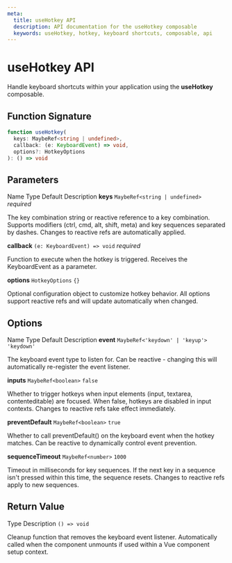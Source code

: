 ```yaml
---
meta:
  title: useHotkey API
  description: API documentation for the useHotkey composable
  keywords: useHotkey, hotkey, keyboard shortcuts, composable, api
---
```


<script setup>
  const name = 'useHotkey'
</script>

# useHotkey API

Handle keyboard shortcuts within your application using the **useHotkey** composable.

<PageFeatures />

<ApiBacklinks :name="name" />

<PromotedEntry />

<ApiSearch />

## Function Signature

```typescript
function useHotkey(
  keys: MaybeRef<string | undefined>,
  callback: (e: KeyboardEvent) => void,
  options?: HotkeyOptions
): () => void
```

## Parameters

<section id="parameters" class="mb-4">
  <AppHeadline path="Parameters" />
  <AppSheet>
    <v-table class="api-table" density="comfortable">
      <thead>
        <tr>
          <th class="name">Name</th>
          <th class="type">Type</th>
          <th class="default">Default</th>
          <th class="description">Description</th>
        </tr>
      </thead>
      <tbody>
        <tr>
          <td class="text-mono pt-4">
            <strong>keys</strong>
          </td>
          <td class="text-mono">
            <code>MaybeRef&lt;string | undefined&gt;</code>
          </td>
          <td class="text-mono">
            <em>required</em>
          </td>
          <td class="text-mono pt-4">
            <p>The key combination string or reactive reference to a key combination. Supports modifiers (ctrl, cmd, alt, shift, meta) and key sequences separated by dashes. Changes to reactive refs are automatically applied.</p>
          </td>
        </tr>
        <tr>
          <td class="text-mono pt-4">
            <strong>callback</strong>
          </td>
          <td class="text-mono">
            <code>(e: KeyboardEvent) =&gt; void</code>
          </td>
          <td class="text-mono">
            <em>required</em>
          </td>
          <td class="text-mono pt-4">
            <p>Function to execute when the hotkey is triggered. Receives the KeyboardEvent as a parameter.</p>
          </td>
        </tr>
        <tr>
          <td class="text-mono pt-4">
            <strong>options</strong>
          </td>
          <td class="text-mono">
            <code>HotkeyOptions</code>
          </td>
          <td class="text-mono">
            <code>{}</code>
          </td>
          <td class="text-mono pt-4">
            <p>Optional configuration object to customize hotkey behavior. All options support reactive refs and will update automatically when changed.</p>
          </td>
        </tr>
      </tbody>
    </v-table>
  </AppSheet>
</section>

## Options

<section id="options" class="mb-4">
  <AppHeadline path="HotkeyOptions" />
  <AppSheet>
    <v-table class="api-table" density="comfortable">
      <thead>
        <tr>
          <th class="name">Name</th>
          <th class="type">Type</th>
          <th class="default">Default</th>
          <th class="description">Description</th>
        </tr>
      </thead>
      <tbody>
        <tr>
          <td class="text-mono pt-4">
            <strong>event</strong>
          </td>
          <td class="text-mono">
            <code>MaybeRef&lt;'keydown' | 'keyup'&gt;</code>
          </td>
          <td class="text-mono">
            <code>'keydown'</code>
          </td>
          <td class="text-mono pt-4">
            <p>The keyboard event type to listen for. Can be reactive - changing this will automatically re-register the event listener.</p>
          </td>
        </tr>
        <tr>
          <td class="text-mono pt-4">
            <strong>inputs</strong>
          </td>
          <td class="text-mono">
            <code>MaybeRef&lt;boolean&gt;</code>
          </td>
          <td class="text-mono">
            <code>false</code>
          </td>
          <td class="text-mono pt-4">
            <p>Whether to trigger hotkeys when input elements (input, textarea, contenteditable) are focused. When false, hotkeys are disabled in input contexts. Changes to reactive refs take effect immediately.</p>
          </td>
        </tr>
        <tr>
          <td class="text-mono pt-4">
            <strong>preventDefault</strong>
          </td>
          <td class="text-mono">
            <code>MaybeRef&lt;boolean&gt;</code>
          </td>
          <td class="text-mono">
            <code>true</code>
          </td>
          <td class="text-mono pt-4">
            <p>Whether to call preventDefault() on the keyboard event when the hotkey matches. Can be reactive to dynamically control event prevention.</p>
          </td>
        </tr>
        <tr>
          <td class="text-mono pt-4">
            <strong>sequenceTimeout</strong>
          </td>
          <td class="text-mono">
            <code>MaybeRef&lt;number&gt;</code>
          </td>
          <td class="text-mono">
            <code>1000</code>
          </td>
          <td class="text-mono pt-4">
            <p>Timeout in milliseconds for key sequences. If the next key in a sequence isn't pressed within this time, the sequence resets. Changes to reactive refs apply to new sequences.</p>
          </td>
        </tr>
      </tbody>
    </v-table>
  </AppSheet>
</section>

## Return Value

<section id="return-value" class="mb-4">
  <AppHeadline path="Return Value" />
  <AppSheet>
    <v-table class="api-table" density="comfortable">
      <thead>
        <tr>
          <th class="type">Type</th>
          <th class="description">Description</th>
        </tr>
      </thead>
      <tbody>
        <tr>
          <td class="text-mono">
            <code>() =&gt; void</code>
          </td>
          <td class="text-mono pt-4">
            <p>Cleanup function that removes the keyboard event listener. Automatically called when the component unmounts if used within a Vue component setup context.</p>
          </td>
        </tr>
      </tbody>
    </v-table>
  </AppSheet>
</section>
